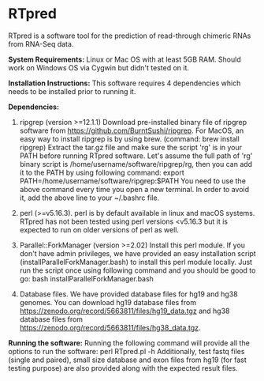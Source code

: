 # RTpred
RTpred is a software tool for the prediction of read-through chimeric RNAs from RNA-Seq data.

**System Requirements:**
Linux or Mac OS with at least 5GB RAM. Should work on Windows OS via Cygwin but didn't tested on it.

**Installation Instructions:**
This software requires 4 dependencies which needs to be installed prior to running it.

**Dependencies:**
1. ripgrep (version >=12.1.1)
Download pre-installed binary file of ripgrep software from https://github.com/BurntSushi/ripgrep. For MacOS, an easy way to install ripgrep is by using brew. (command: brew install ripgrep)
Extract the tar.gz file and make sure the script 'rg' is in your PATH before running RTpred software. Let's assume the full path of 'rg' binary script is /home/username/software/ripgrep/rg, then you can add it to the PATH by using following command:
export PATH=/home/username/software/ripgrep:$PATH
You need to use the above command every time you open a new terminal. In order to avoid it, add the above line to your ~/.bashrc file.

2. perl (>=v5.16.3). perl is by default available in linux and macOS systems. RTpred has not been tested using perl versions <v5.16.3 but it is expected to run on older versions of perl as well.

3. Parallel::ForkManager (version >=2.02)
Install this perl module. If you don't have admin privileges, we have provided an easy installation script (installParallelForkManager.bash) to install this perl module locally. Just run the script once using following command and you should be good to go:
bash installParallelForkManager.bash

4. Database files. We have provided database files for hg19 and hg38 genomes. You can download hg19 database files from https://zenodo.org/record/5663811/files/hg19_data.tgz and hg38 database files from https://zenodo.org/record/5663811/files/hg38_data.tgz. 

**Running the software:**
Running the following command will provide all the options to run the software:
perl RTpred.pl -h
Additionally, test fastq files (single and paired), small size database and exon files from hg19 (for fast testing purpose) are also provided along with the expected result files.
